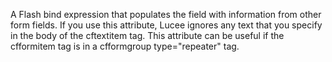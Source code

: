 A Flash bind expression that populates the field with
            information from other form fields. If you use this
            attribute, Lucee ignores any text that you
            specify in the body of the cftextitem tag. This attribute
            can be useful if the cfformitem tag is in a cfformgroup
            type="repeater" tag.